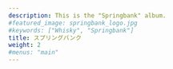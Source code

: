 ```yaml
---
description: This is the "Springbank" album.
#featured_image: springbank_logo.jpg
#keywords: ["Whisky", "Springbank"]
title: スプリングバンク
weight: 2
#menus: "main"
---
```

